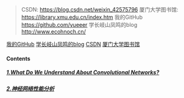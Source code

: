 
> CSDN: https://blog.csdn.net/weixin_42575796
> 厦门大学图书馆: https://library.xmu.edu.cn/index.htm
> 我的GitHub https://github.com/yueeer
> 学长岐山凤鸣的blog <http://www.ecohnoch.cn/>

[我的GitHub](<https://github.com/yueeer>)
[学长岐山凤鸣的blog](<http://www.ecohnoch.cn/>)
[CSDN](<https://blog.csdn.net/weixin_42575796>)
[厦门大学图书馆](<https://library.xmu.edu.cn/index.htm>)
#### Contents
##### [1.What Do We Understand About Convolutional Networks?](page1.md)


##### [2.神经网络性能分析](page5.md)
